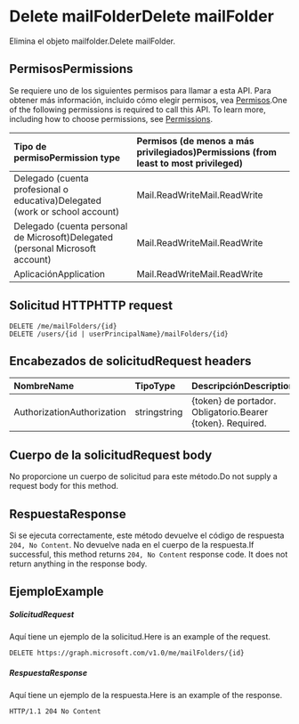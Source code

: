 # <a name="delete-mailfolder"></a><span data-ttu-id="710d8-101">Delete mailFolder</span><span class="sxs-lookup"><span data-stu-id="710d8-101">Delete mailFolder</span></span>

<span data-ttu-id="710d8-102">Elimina el objeto mailfolder.</span><span class="sxs-lookup"><span data-stu-id="710d8-102">Delete mailFolder.</span></span>
## <a name="permissions"></a><span data-ttu-id="710d8-103">Permisos</span><span class="sxs-lookup"><span data-stu-id="710d8-103">Permissions</span></span>
<span data-ttu-id="710d8-p101">Se requiere uno de los siguientes permisos para llamar a esta API. Para obtener más información, incluido cómo elegir permisos, vea [Permisos](../../../concepts/permissions_reference.md).</span><span class="sxs-lookup"><span data-stu-id="710d8-p101">One of the following permissions is required to call this API. To learn more, including how to choose permissions, see [Permissions](../../../concepts/permissions_reference.md).</span></span>

|<span data-ttu-id="710d8-106">Tipo de permiso</span><span class="sxs-lookup"><span data-stu-id="710d8-106">Permission type</span></span>      | <span data-ttu-id="710d8-107">Permisos (de menos a más privilegiados)</span><span class="sxs-lookup"><span data-stu-id="710d8-107">Permissions (from least to most privileged)</span></span>              | 
|:--------------------|:---------------------------------------------------------| 
|<span data-ttu-id="710d8-108">Delegado (cuenta profesional o educativa)</span><span class="sxs-lookup"><span data-stu-id="710d8-108">Delegated (work or school account)</span></span> | <span data-ttu-id="710d8-109">Mail.ReadWrite</span><span class="sxs-lookup"><span data-stu-id="710d8-109">Mail.ReadWrite</span></span>    | 
|<span data-ttu-id="710d8-110">Delegado (cuenta personal de Microsoft)</span><span class="sxs-lookup"><span data-stu-id="710d8-110">Delegated (personal Microsoft account)</span></span> | <span data-ttu-id="710d8-111">Mail.ReadWrite</span><span class="sxs-lookup"><span data-stu-id="710d8-111">Mail.ReadWrite</span></span>    | 
|<span data-ttu-id="710d8-112">Aplicación</span><span class="sxs-lookup"><span data-stu-id="710d8-112">Application</span></span> | <span data-ttu-id="710d8-113">Mail.ReadWrite</span><span class="sxs-lookup"><span data-stu-id="710d8-113">Mail.ReadWrite</span></span> | 

## <a name="http-request"></a><span data-ttu-id="710d8-114">Solicitud HTTP</span><span class="sxs-lookup"><span data-stu-id="710d8-114">HTTP request</span></span>
<!-- { "blockType": "ignored" } -->
```http
DELETE /me/mailFolders/{id}
DELETE /users/{id | userPrincipalName}/mailFolders/{id}
```
## <a name="request-headers"></a><span data-ttu-id="710d8-115">Encabezados de solicitud</span><span class="sxs-lookup"><span data-stu-id="710d8-115">Request headers</span></span>
| <span data-ttu-id="710d8-116">Nombre</span><span class="sxs-lookup"><span data-stu-id="710d8-116">Name</span></span>       | <span data-ttu-id="710d8-117">Tipo</span><span class="sxs-lookup"><span data-stu-id="710d8-117">Type</span></span> | <span data-ttu-id="710d8-118">Descripción</span><span class="sxs-lookup"><span data-stu-id="710d8-118">Description</span></span>|
|:---------------|:--------|:----------|
| <span data-ttu-id="710d8-119">Authorization</span><span class="sxs-lookup"><span data-stu-id="710d8-119">Authorization</span></span>  | <span data-ttu-id="710d8-120">string</span><span class="sxs-lookup"><span data-stu-id="710d8-120">string</span></span>  | <span data-ttu-id="710d8-p102">{token} de portador. Obligatorio.</span><span class="sxs-lookup"><span data-stu-id="710d8-p102">Bearer {token}. Required.</span></span> |

## <a name="request-body"></a><span data-ttu-id="710d8-123">Cuerpo de la solicitud</span><span class="sxs-lookup"><span data-stu-id="710d8-123">Request body</span></span>
<span data-ttu-id="710d8-124">No proporcione un cuerpo de solicitud para este método.</span><span class="sxs-lookup"><span data-stu-id="710d8-124">Do not supply a request body for this method.</span></span>

## <a name="response"></a><span data-ttu-id="710d8-125">Respuesta</span><span class="sxs-lookup"><span data-stu-id="710d8-125">Response</span></span>

<span data-ttu-id="710d8-p103">Si se ejecuta correctamente, este método devuelve el código de respuesta `204, No Content`. No devuelve nada en el cuerpo de la respuesta.</span><span class="sxs-lookup"><span data-stu-id="710d8-p103">If successful, this method returns `204, No Content` response code. It does not return anything in the response body.</span></span>

## <a name="example"></a><span data-ttu-id="710d8-128">Ejemplo</span><span class="sxs-lookup"><span data-stu-id="710d8-128">Example</span></span>
##### <a name="request"></a><span data-ttu-id="710d8-129">Solicitud</span><span class="sxs-lookup"><span data-stu-id="710d8-129">Request</span></span>
<span data-ttu-id="710d8-130">Aquí tiene un ejemplo de la solicitud.</span><span class="sxs-lookup"><span data-stu-id="710d8-130">Here is an example of the request.</span></span>
<!-- {
  "blockType": "request",
  "name": "delete_mailfolder"
}-->
```http
DELETE https://graph.microsoft.com/v1.0/me/mailFolders/{id}
```
##### <a name="response"></a><span data-ttu-id="710d8-131">Respuesta</span><span class="sxs-lookup"><span data-stu-id="710d8-131">Response</span></span>
<span data-ttu-id="710d8-132">Aquí tiene un ejemplo de la respuesta.</span><span class="sxs-lookup"><span data-stu-id="710d8-132">Here is an example of the response.</span></span> 
<!-- {
  "blockType": "response",
  "truncated": true
} -->
```http
HTTP/1.1 204 No Content
```

<!-- uuid: 8fcb5dbc-d5aa-4681-8e31-b001d5168d79
2015-10-25 14:57:30 UTC -->
<!-- {
  "type": "#page.annotation",
  "description": "Delete mailFolder",
  "keywords": "",
  "section": "documentation",
  "tocPath": ""
}-->